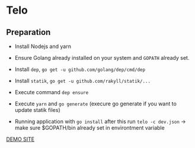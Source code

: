 # Telo

## Preparation

- Install Nodejs and yarn

- Ensure Golang already installed on your system and `GOPATH` already set.

- Install `dep`, `go get -u github.com/golang/dep/cmd/dep`

- Install `statik`, `go get -u github.com/rakyll/statik/...`

- Execute command `dep ensure`

- Execute `yarn` and `go generate` (execure go generate if you want to update statik files)

- Running application with `go install` after this run `telo -c dev.json` -> make sure $GOPATH/bin already set in environtment variable

[DEMO SITE](http://cassavahq.com)
